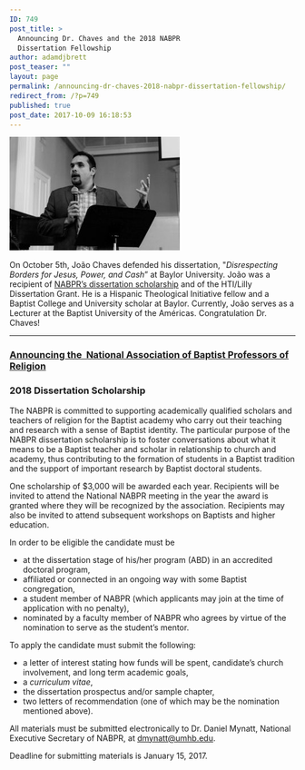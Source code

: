 ```yaml
---
ID: 749
post_title: >
  Announcing Dr. Chaves and the 2018 NABPR
  Dissertation Fellowship
author: adamdjbrett
post_teaser: ""
layout: page
permalink: /announcing-dr-chaves-2018-nabpr-dissertation-fellowship/
redirect_from: /?p=749
published: true
post_date: 2017-10-09 16:18:53
---
```

![Dr. João Chaves](/wp-content/uploads/2017/10/joao-chaves-300x200.jpg)

On October 5th, João Chaves defended his dissertation, "<em>Disrespecting Borders for Jesus, Power, and Cash</em>” at Baylor University. João was a recipient of <a href="/disssertation/">NABPR’s dissertation scholarship</a> and of the HTI/Lilly Dissertation Grant. He is a Hispanic Theological Initiative fellow and a Baptist College and University scholar at Baylor. Currently, João serves as a Lecturer at the Baptist University of the Américas. Congratulation Dr. Chaves!

<hr />

<h3><a href="/disssertation/"><strong>Announcing the  National Association of Baptist Professors of Religion</strong></a></h3>

<h3><strong>2018 Dissertation Scholarship</strong></h3>

The NABPR is committed to supporting academically qualified scholars and teachers of religion for the Baptist academy who carry out their teaching and research with a sense of Baptist identity. The particular purpose of the NABPR dissertation scholarship is to foster conversations about what it means to be a Baptist teacher and scholar in relationship to church and academy, thus contributing to the formation of students in a Baptist tradition and the support of important research by Baptist doctoral students.

One scholarship of $3,000 will be awarded each year. Recipients will be invited to attend the National NABPR meeting in the year the award is granted where they will be recognized by the association. Recipients may also be invited to attend subsequent workshops on Baptists and higher education.

In order to be eligible the candidate must be

<ul>
    <li>at the dissertation stage of his/her program (ABD) in an accredited doctoral program,</li>
    <li>affiliated or connected in an ongoing way with some Baptist congregation,</li>
    <li>a student member of NABPR (which applicants may join at the time of application with no penalty),</li>
    <li>nominated by a faculty member of NABPR who agrees by virtue of the nomination to serve as the student’s mentor.</li>
</ul>

To apply the candidate must submit the following:

<ul>
    <li>a letter of interest stating how funds will be spent, candidate’s church involvement, and long term academic goals,</li>
    <li>a <em>curriculum vitae</em>,</li>
    <li>the dissertation prospectus and/or sample chapter,</li>
    <li>two letters of recommendation (one of which may be the nomination mentioned above).</li>
</ul>

All materials must be submitted electronically to Dr. Daniel Mynatt, National Executive Secretary of NABPR, at <a href="mailto:dmynatt@umhb.edu">dmynatt@umhb.edu</a>.

Deadline for submitting materials is January 15, 2017.
